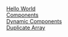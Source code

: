 
[Hello World](./pages/helloWorld.md)  
[Components](./pages/components.md)  
[Dynamic Components](./pages/dynamic.md)  
[Duplicate Array](./pages/duplicateArray.md)

